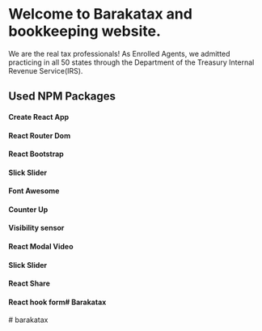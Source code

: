 # Welcome to Barakatax and bookkeeping website.

We are the real tax professionals!
As Enrolled Agents, we admitted practicing in all 50 states through the Department of the Treasury Internal Revenue Service(IRS).

## Used NPM Packages 
#### Create React App
#### React Router Dom
#### React Bootstrap
#### Slick Slider
#### Font Awesome
#### Counter Up
#### Visibility sensor
#### React Modal Video
#### Slick Slider
#### React Share
#### React hook form#   B a r a k a t a x  
 #   b a r a k a t a x  
 